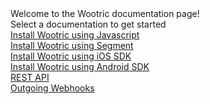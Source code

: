 <div class="wootric-doc-landing">
    <div class="wootric-doc-header">
        <div class="wootric-doc-header__main">
            Welcome to the Wootric documentation page!
        </div>
        <div class="wootric-doc-header__sub">
            Select a documentation to get started
        </div>
    </div>
    <div class="wootric-doc-landing-content">
        <div class="wootric-doc-landing-content__type">
            <a class="wootric-doc-landing-content__type--javascript" href="/javascript">
                <div class="wootric-doc-landing-content__type__img
                            wootric-doc-landing-content__type__img--javascript"></div>
                <div class="wootric-doc-landing-content__type__title">Install Wootric using Javascript</div>
            </a>
        </div>
        <div class="wootric-doc-landing-content__type">
            <a class="wootric-doc-landing-content__type--segment" href="/segment">
                <div class="wootric-doc-landing-content__type__img
                            wootric-doc-landing-content__type__img--segment"></div>
                <div class="wootric-doc-landing-content__type__title">Install Wootric using Segment</div>
            </a>
        </div>
        <div class="wootric-doc-landing-content__type">
            <a class="wootric-doc-landing-content__type--ios" href="/ios">
                <div class="wootric-doc-landing-content__type__img
                            wootric-doc-landing-content__type__img--ios"></div>
                <div class="wootric-doc-landing-content__type__title">Install Wootric using iOS SDK</div>
            </a>
        </div>
        <div class="wootric-doc-landing-content__type">
            <a class="wootric-doc-landing-content__type--android" href="/android">
                <div class="wootric-doc-landing-content__type__img
                            wootric-doc-landing-content__type__img--android"></div>
                <div class="wootric-doc-landing-content__type__title">Install Wootric using Android SDK</div>
            </a>
        </div>
        <div class="wootric-doc-landing-content__type">
            <a class="wootric-doc-landing-content__type--api" href="/api">
                <div class="wootric-doc-landing-content__type__img
                            wootric-doc-landing-content__type__img--api"></div>
                <div class="wootric-doc-landing-content__type__title">REST API</div>
            </a>
        </div>
        <div class="wootric-doc-landing-content__type">
            <a class="wootric-doc-landing-content__type--webhooks" href="/webhooks">
                <div class="wootric-doc-landing-content__type__img
                            wootric-doc-landing-content__type__img--webhooks"></div>
                <div class="wootric-doc-landing-content__type__title">Outgoing Webhooks</div>
            </a>
        </div>
    </div>
</div>